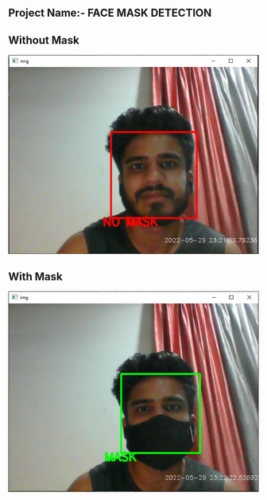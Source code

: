## Project Name:- FACE MASK DETECTION

## Without Mask
<img src="./without mask.PNG">

## With Mask
<img src="./with mask.PNG">